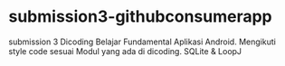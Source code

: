 # submission3-githubconsumerapp
submission 3 Dicoding Belajar Fundamental Aplikasi Android. Mengikuti style code sesuai Modul yang ada di dicoding. SQLite &amp; LoopJ
